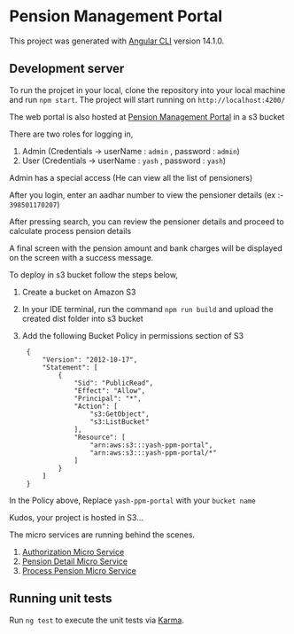# Pension Management Portal

This project was generated with [Angular CLI](https://github.com/angular/angular-cli) version 14.1.0.

## Development server

To run the projcet in your local, clone the repository into your local machine and run `npm start`. The project will start running on `http://localhost:4200/`

The web portal is also hosted at [Pension Management Portal](http://yash-ppm-web-portal.s3-website.ap-south-1.amazonaws.com) in a s3 bucket

There are two roles for logging in,

1. Admin (Credentials -> userName : `admin` , password : `admin`)
2. User (Credentials -> userName : `yash` , password : `yash`)

Admin has a special access (He can view all the list of pensioners)

After you login, enter an aadhar number to view the pensioner details (ex :- `398501170207`)

After pressing search, you can review the pensioner details and proceed to calculate process pension details

A final screen with the pension amount and bank charges will be displayed on the screen with a success message.

To deploy in s3 bucket follow the steps below,

1.  Create a bucket on Amazon S3
2.  In your IDE terminal, run the command `npm run build` and upload the created dist folder into s3 bucket
3.  Add the following Bucket Policy in permissions section of S3

         {
             "Version": "2012-10-17",
             "Statement": [
                 {
                     "Sid": "PublicRead",
                     "Effect": "Allow",
                     "Principal": "*",
                     "Action": [
                         "s3:GetObject",
                         "s3:ListBucket"
                     ],
                     "Resource": [
                         "arn:aws:s3:::yash-ppm-portal",
                         "arn:aws:s3:::yash-ppm-portal/*"
                     ]
                 }
             ]
         }

In the Policy above, Replace `yash-ppm-portal` with your `bucket name`

Kudos, your project is hosted in S3...

The micro services are running behind the scenes.

1. [Authorization Micro Service](https://github.com/PrakashYashwanth/authorization-micro-service)
2. [Pension Detail Micro Service](https://github.com/PrakashYashwanth/pension-detail-micro-service)
3. [Process Pension Micro Service](https://github.com/PrakashYashwanth/process-pension-micro-service)

## Running unit tests

Run `ng test` to execute the unit tests via [Karma](https://karma-runner.github.io).
